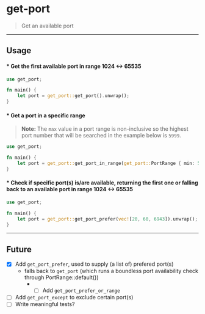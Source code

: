 # get-port
> Get an available port

---

## Usage

#### * Get the first available port in range 1024 <-> 65535
```rust
use get_port;

fn main() {
    let port = get_port::get_port().unwrap();
}
```

#### * Get a port in a specific range

> **Note:** The `max` value in a port range is non-inclusive so the highest port number that will be searched in the example below is `5999`.

```rust
use get_port;

fn main() {
    let port = get_port::get_port_in_range(get_port::PortRange { min: 5000, max: 6000 }).unwrap();
}
```

#### * Check if specific port(s) is/are available, returning the first one or falling back to an available port in range 1024 <-> 65535

```rust
use get_port;

fn main() {
    let port = get_port::get_port_prefer(vec![20, 60, 6943]).unwrap(); // Will return 6943 if available, as 0 <-> 1024 are system ports.
}
```
---

## Future
* [x] Add `get_port_prefer`, used to supply (a list of) prefered port(s)
    - falls back to `get_port` (which runs a boundless port availability check through PortRange::default())
        - * [ ] Add `get_port_prefer_or_range`
* [ ] Add `get_port_except` to exclude certain port(s)
* [ ] Write meaningful tests?
